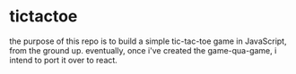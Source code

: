 # tictactoe

the purpose of this repo is to build a simple tic-tac-toe game in JavaScript, from the ground up.
eventually, once i've created the game-qua-game, i intend to port it over to react.
